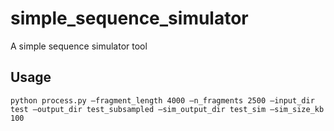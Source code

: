 # simple_sequence_simulator
A simple sequence simulator tool

## Usage

```
python process.py —fragment_length 4000 —n_fragments 2500 —input_dir test —output_dir test_subsampled —sim_output_dir test_sim —sim_size_kb 100
```
